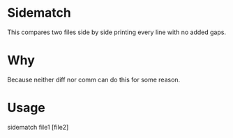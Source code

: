 # Sidematch

This compares two files side by side printing every line with no added gaps.

# Why

Because neither diff nor comm can do this for some reason.

# Usage

sidematch file1 [file2]
